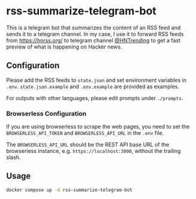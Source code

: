 # rss-summarize-telegram-bot

This is a telegram bot that summarizes the content of an RSS feed and sends it to a telegram channel. In my case, I use it to forward RSS feeds from https://hnrss.org/ to telegram channel [@HNTrending](https://t.me/hntrending) to get a fast preview of what is happening on Hacker news.

## Configuration

Please add the RSS feeds to `state.json` and set environment variables in `.env`. `state.json.example` and `.env.example` are provided as examples.

For outputs with other languages, please edit prompts under `./prompts`.


### Browserless Configuration

If you are using browserless to scrape the web pages, you need to set the `BROWSERLESS_API_TOKEN` and `BROWSERLESS_API_URL` in the `.env` file.

The `BROWSERLESS_API_URL` should be the REST API base URL of the browserless instance, e.g. `https://localhost:3000`, without the trailing slash.


## Usage

```bash
docker compose up -d rss-summarize-telegram-bot
```